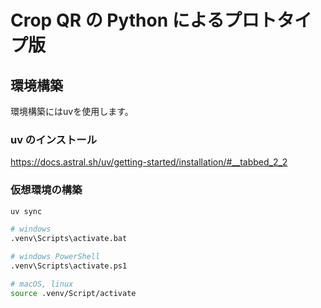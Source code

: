 # Crop QR の Python によるプロトタイプ版

## 環境構築

環境構築にはuvを使用します。

### uv のインストール

https://docs.astral.sh/uv/getting-started/installation/#__tabbed_2_2

### 仮想環境の構築
```bash
uv sync

# windows 
.venv\Scripts\activate.bat

# windows PowerShell
.venv\Scripts\activate.ps1

# macOS, linux
source .venv/Script/activate
```